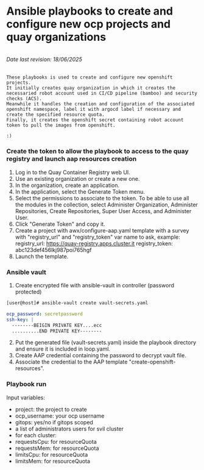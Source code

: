 # Ansible playbooks to create and configure new ocp projects and quay organizations

######
######
######
######
###### Date last revision: 18/06/2025

    These playbooks is used to create and configure new openshift projects. 
    It initially creates quay organization in which it creates the necessaried robot account used in CI/CD pipeline (bamboo) and security checks (ACS). 
    Meanwhile it handles the creation and configuration of the associated openshift namespace, label it with argocd label if necessary and create the specified resource quota. 
    Finally, it creates the openshift secret containing robot account token to pull the images from openshift.

    :)


### Create the token to allow the playbook to access to the quay registry and launch aap resources creation
1. Log in to the Quay Container Registry web UI.
2. Use an existing organization or create a new one.
3. In the organization, create an application.
4. In the application, select the Generate Token menu.
5. Select the permissions to associate to the token. To be able to use all the modules in the collection, select Administer Organization, Administer Repositories, Create Repositories, Super User Access, and Administer User.
6. Click "Generate Token" and copy it.
7. Create a project with awx/configure-aap.yaml template with a survey with "registry_url" and "registry_token" var name to ask, example:
    registry_url: https://quay-registry.apps.cluster.it
    registry_token: abc123def456lkj987poi765hgf
8. Launch the template.

### Ansible vault
1. Create encrypted file with ansible-vault in controller (password protected)
```bash
[user@host]# ansible-vault create vault-secrets.yaml
``` 
```YAML
ocp_password: secretpassword
ssh-key: |
  --------BEIGIN PRIVATE KEY....ecc
  ..........END PRIVATE KEY--------
```
2. Put the generated file (vault-secrets.yaml) inside the playbook directory and ensure it is included in loop.yaml.
3. Create AAP credential containing the password to decrypt vault file.
4. Associate the credential to the AAP template "create-openshift-resources".

### Playbook run
Input variables:
- project: the project to create
- ocp_username: your ocp username
- gitops: yes/no if gitops scoped
- a list of administrators users for svil cluster
- for each cluster:
- requestsCpu: for resourceQuota
- requestsMem: for resourceQuota
- limitsCpu: for resourceQuota
- limitsMem: for resourceQuota